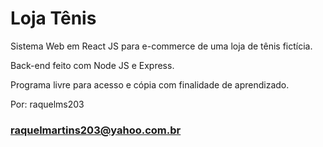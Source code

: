 # Loja Tênis

Sistema Web em React JS para e-commerce de uma loja de tênis fictícia.

Back-end feito com Node JS e Express.

Programa livre para acesso e cópia com finalidade de aprendizado.

Por: raquelms203

### raquelmartins203@yahoo.com.br

